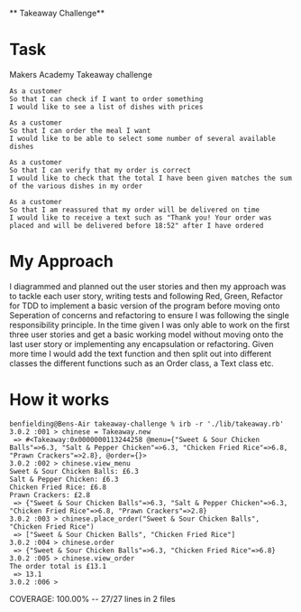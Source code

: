 ** Takeaway Challenge**

# Task

Makers Academy Takeaway challenge
```
As a customer
So that I can check if I want to order something
I would like to see a list of dishes with prices

As a customer
So that I can order the meal I want
I would like to be able to select some number of several available dishes

As a customer
So that I can verify that my order is correct
I would like to check that the total I have been given matches the sum of the various dishes in my order

As a customer
So that I am reassured that my order will be delivered on time
I would like to receive a text such as "Thank you! Your order was placed and will be delivered before 18:52" after I have ordered
```
# My Approach

I diagrammed and planned out the user stories and then my approach was to tackle each user story, writing tests and following Red, Green, Refactor for TDD to implement a basic version of the program before moving onto Seperation of concerns and refactoring to ensure I was following the single responsibility principle. In the time given I was only able to work on the first three user stories and get a basic working model without moving onto the last user story or implementing any encapsulation or refactoring. Given more time I would add the text function and then split out into different classes the different functions such as an Order class, a Text class etc.

# How it works

```
benfielding@Bens-Air takeaway-challenge % irb -r './lib/takeaway.rb'
3.0.2 :001 > chinese = Takeaway.new
 => #<Takeaway:0x0000000113244258 @menu={"Sweet & Sour Chicken Balls"=>6.3, "Salt & Pepper Chicken"=>6.3, "Chicken Fried Rice"=>6.8, "Prawn Crackers"=>2.8}, @order={}> 
3.0.2 :002 > chinese.view_menu
Sweet & Sour Chicken Balls: £6.3
Salt & Pepper Chicken: £6.3
Chicken Fried Rice: £6.8
Prawn Crackers: £2.8
 => {"Sweet & Sour Chicken Balls"=>6.3, "Salt & Pepper Chicken"=>6.3, "Chicken Fried Rice"=>6.8, "Prawn Crackers"=>2.8} 
3.0.2 :003 > chinese.place_order("Sweet & Sour Chicken Balls", "Chicken Fried Rice")
 => ["Sweet & Sour Chicken Balls", "Chicken Fried Rice"] 
3.0.2 :004 > chinese.order
 => {"Sweet & Sour Chicken Balls"=>6.3, "Chicken Fried Rice"=>6.8} 
3.0.2 :005 > chinese.view_order
The order total is £13.1
 => 13.1 
3.0.2 :006 > 
```
COVERAGE: 100.00% -- 27/27 lines in 2 files